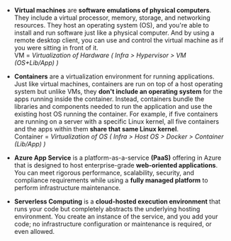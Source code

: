 + **Virtual machines**
are **software emulations of physical computers**.
They include a virtual processor, memory, storage, and networking resources. They host an operating system (OS), and you're able to install and run software just like a physical computer. And by using a remote desktop client, you can use and control the virtual machine as if you were sitting in front of it.  
VM = *Virtualization of Hardware ( Infra > Hypervisor > VM (OS+Lib/App) )*

+ **Containers**
are a virtualization environment for running applications. Just like virtual machines, containers are run on top of a host operating system but unlike VMs, they **don't include an operating system** for the apps running inside the container. Instead, containers bundle the libraries and components needed to run the application and use the existing host OS running the container. For example, if five containers are running on a server with a specific Linux kernel, all five containers and the apps within them **share that same Linux kernel**.  
Container = *Virtualization of OS ( Infra > Host OS > Docker > Container (Lib/App) )*

+ **Azure App Service**
is a platform-as-a-service **(PaaS)** offering in Azure that is designed to host enterprise-grade **web-oriented applications**. You can meet rigorous performance, scalability, security, and compliance requirements while using a **fully managed platform** to perform infrastructure maintenance.

+ **Serverless Computing**
is a **cloud-hosted execution environment** that runs your code but completely abstracts the underlying hosting environment. You create an instance of the service, and you add your code; no infrastructure configuration or maintenance is required, or even allowed.

